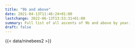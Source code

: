 ```yaml
---
title: "9b and above"
date: 2021-04-13T11:46:24+01:00
lastchange: 2022-06-13T13:53:31+01:00
summary: Full list of all ascents of 9b and above by year.
draft: false
---
```



{{< data/ninebees2 >}}